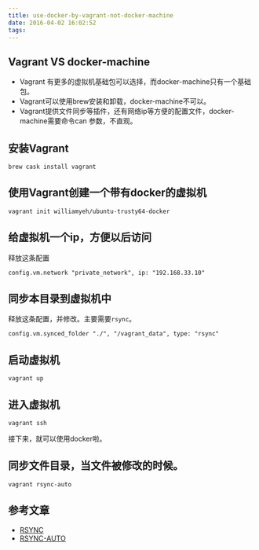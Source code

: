 ```yaml
---
title: use-docker-by-vagrant-not-docker-machine
date: 2016-04-02 16:02:52
tags:
---
```

## Vagrant VS docker-machine

* Vagrant
  有更多的虚拟机基础包可以选择，而docker-machine只有一个基础包。
* Vagrant可以使用brew安装和卸载，docker-machine不可以。
* Vagrant提供文件同步等插件，还有网络ip等方便的配置文件，docker-machine需要命令can
参数，不直观。

## 安装Vagrant

`brew cask install vagrant`

## 使用Vagrant创建一个带有docker的虚拟机

`vagrant init williamyeh/ubuntu-trusty64-docker`

## 给虚拟机一个ip，方便以后访问

释放这条配置

`config.vm.network "private_network", ip: "192.168.33.10"`

## 同步本目录到虚拟机中

释放这条配置，并修改。主要需要`rsync`。

`config.vm.synced_folder "./", "/vagrant_data", type: "rsync"`

## 启动虚拟机

`vagrant up`

## 进入虚拟机

`vagrant ssh`

接下来，就可以使用docker啦。

## 同步文件目录，当文件被修改的时候。

`vagrant rsync-auto`

## 参考文章

* [RSYNC](https://www.vagrantup.com/docs/synced-folders/rsync.html)
* [RSYNC-AUTO](https://www.vagrantup.com/docs/cli/rsync-auto.html)
